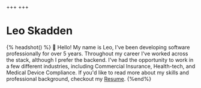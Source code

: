 +++
+++
# Leo Skadden

{% headshot() %}
👋 Hello! My name is Leo, I've been developing software professionally for over 5 years. Throughout my career I've worked across the stack, although I prefer the backend. I've had the opportunity to work in a few different industries, including Commercial Insurance, Health-tech, and Medical Device Compliance. If you'd like to read more about my skills and professional background, checkout my [Resume](@/resume.md).
{%end%}